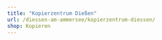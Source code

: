 ```yaml
---
title: "Kopierzentrum Dießen"
url: /diessen-am-ammersee/kopierzentrum-diessen/
shop: Kopieren
---
```

